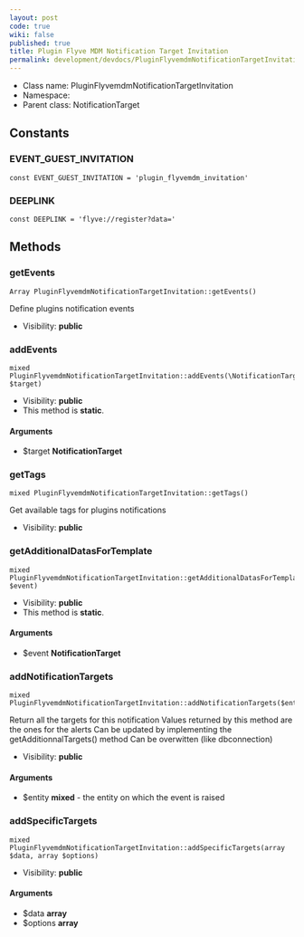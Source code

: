 ```yaml
---
layout: post
code: true
wiki: false
published: true
title: Plugin Flyve MDM Notification Target Invitation
permalink: development/devdocs/PluginFlyvemdmNotificationTargetInvitation
---
```


* Class name: PluginFlyvemdmNotificationTargetInvitation
* Namespace: 
* Parent class: NotificationTarget



Constants
----------


### EVENT_GUEST_INVITATION

    const EVENT_GUEST_INVITATION = 'plugin_flyvemdm_invitation'





### DEEPLINK

    const DEEPLINK = 'flyve://register?data='







Methods
-------


### getEvents

    Array PluginFlyvemdmNotificationTargetInvitation::getEvents()

Define plugins notification events



* Visibility: **public**




### addEvents

    mixed PluginFlyvemdmNotificationTargetInvitation::addEvents(\NotificationTarget $target)





* Visibility: **public**
* This method is **static**.


#### Arguments
* $target **NotificationTarget**



### getTags

    mixed PluginFlyvemdmNotificationTargetInvitation::getTags()

Get available tags for plugins notifications



* Visibility: **public**




### getAdditionalDatasForTemplate

    mixed PluginFlyvemdmNotificationTargetInvitation::getAdditionalDatasForTemplate(\NotificationTarget $event)





* Visibility: **public**
* This method is **static**.


#### Arguments
* $event **NotificationTarget**



### addNotificationTargets

    mixed PluginFlyvemdmNotificationTargetInvitation::addNotificationTargets($entity)

Return all the targets for this notification
Values returned by this method are the ones for the alerts
Can be updated by implementing the getAdditionnalTargets() method
Can be overwitten (like dbconnection)



* Visibility: **public**


#### Arguments
* $entity **mixed** - the entity on which the event is raised



### addSpecificTargets

    mixed PluginFlyvemdmNotificationTargetInvitation::addSpecificTargets(array $data, array $options)





* Visibility: **public**


#### Arguments
* $data **array**
* $options **array**


